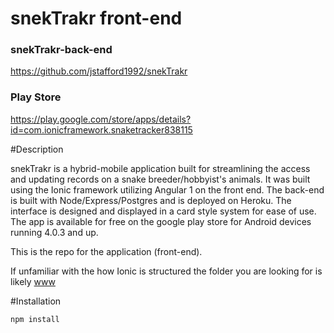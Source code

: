 
# snekTrakr front-end

### snekTrakr-back-end
https://github.com/jstafford1992/snekTrakr

### Play Store
 https://play.google.com/store/apps/details?id=com.ionicframework.snaketracker838115


#Description

snekTrakr is a hybrid-mobile application built for streamlining the access and updating  records on a snake breeder/hobbyist's animals. It was built using the Ionic framework utilizing Angular 1 on the front end. The back-end is built with Node/Express/Postgres and is deployed on Heroku. The interface is designed and displayed in a card style system for ease of use. The app is available for free on the google play store for Android devices running 4.0.3 and up.

This is the repo for the application (front-end).

If unfamiliar with the how Ionic is structured the folder you are looking for is likely
[www](https://github.com/jstafford1992/snekTrakr-front-end/tree/master/snakeTracker/www)


#Installation
```bash
npm install
```
